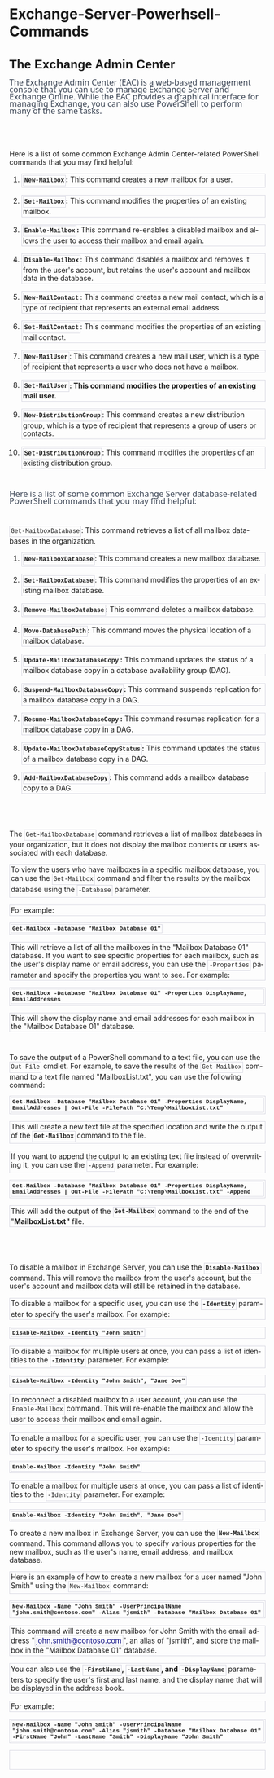 # Exchange-Server-Powerhsell-Commands

<!DOCTYPE html>
<html>
<head>
	<meta http-equiv="content-type" content="text/html; charset=utf-8"/>
	<title></title>
	<meta name="generator" content="LibreOffice 7.4.2.3 (Windows)"/>
	<meta name="created" content="2022-12-25T10:05:59.885000000"/>
	<meta name="changed" content="2022-12-25T10:13:20.823000000"/>
	<style type="text/css">
		@page { size: 8.5in 11in; margin: 0.79in }
		p { line-height: 115%; margin-bottom: 0.1in; background: transparent }
		h1 { margin-bottom: 0.08in; background: transparent; page-break-after: avoid }
		h1.western { font-family: "Liberation Sans", sans-serif; font-size: 18pt; font-weight: bold }
		h1.cjk { font-family: "Microsoft YaHei"; font-size: 18pt; font-weight: bold }
		h1.ctl { font-family: "Arial"; font-size: 18pt; font-weight: bold }
		pre { background: transparent }
		pre.western { font-family: "Liberation Mono", monospace; font-size: 10pt }
		pre.cjk { font-family: "NSimSun", monospace; font-size: 10pt }
		pre.ctl { font-family: "Liberation Mono", monospace; font-size: 10pt }
		code.western { font-family: "Liberation Mono", monospace }
		code.cjk { font-family: "NSimSun", monospace }
		code.ctl { font-family: "Liberation Mono", monospace }
		a:link { color: #000080; so-language: zxx; text-decoration: underline }
		a:visited { color: #800000; so-language: zxx; text-decoration: underline }
	</style>
</head>
<body lang="en-US" link="#000080" vlink="#800000" dir="ltr"><h1 class="western">
                          The Exchange Admin Center 
</h1>
<p style="line-height: 100%; orphans: 2; widows: 2; margin-bottom: 0in">
<span style="font-variant: normal"><font color="#374151"><font face="S hne, ui-sans-serif, system-ui, apple-system, Segoe UI, Roboto, Ubuntu, Cantarell, Noto Sans, sans-serif, Helvetica Neue, Arial, Apple Color Emoji, Segoe UI Emoji, Segoe UI Symbol, Noto Color Emoji"><font size="3" style="font-size: 12pt"><span style="letter-spacing: normal"><span style="font-style: normal"><span style="font-weight: normal">The
Exchange Admin Center (EAC) is a web-based management console that
you can use to manage Exchange Server and Exchange Online. While the
EAC provides a graphical interface for managing Exchange, you can
also use PowerShell to perform many of the same tasks.</span></span></span></font></font></font></span>
</p>
<p style="line-height: 100%; orphans: 2; widows: 2; margin-bottom: 0in">
<br/>

</p>
<p style="line-height: 100%; orphans: 2; widows: 2; margin-bottom: 0in">
<br/>

</p>
<p style="orphans: 2; widows: 2">Here is a list of some common
Exchange Admin Center-related PowerShell commands that you may find
helpful:</p>
<ol>
	<li><p style="border: 1px solid #d9d9e3; padding: 0.02in"><span style="display: inline-block; border: 1px solid #d9d9e3; padding: 0.02in"><b><code class="western">New-Mailbox</span></b></code><b>:</b>
	This command creates a new mailbox for a user.</p>
	<li><p style="border: 1px solid #d9d9e3; padding: 0.02in"><span style="display: inline-block; border: 1px solid #d9d9e3; padding: 0.02in"><b><code class="western">Set-Mailbox</span></b></code><b>:</b>
	This command modifies the properties of an existing mailbox.</p>
	<li><p style="border: 1px solid #d9d9e3; padding: 0.02in"><span style="display: inline-block; border: 1px solid #d9d9e3; padding: 0.02in"><b><code class="western">Enable-Mailbox</span></b></code><b>:</b>
	This command re-enables a disabled mailbox and allows the user to
	access their mailbox and email again.</p>
	<li><p style="border: 1px solid #d9d9e3; padding: 0.02in"><span style="display: inline-block; border: 1px solid #d9d9e3; padding: 0.02in"><b><code class="western">Disable-Mailbox</span></b></code>:
	This command disables a mailbox and removes it from the user's
	account, but retains the user's account and mailbox data in the
	database.</p>
	<li><p style="border: 1px solid #d9d9e3; padding: 0.02in"><span style="display: inline-block; border: 1px solid #d9d9e3; padding: 0.02in"><b><code class="western">New-MailContact</span></b></code>:
	This command creates a new mail contact, which is a type of
	recipient that represents an external email address.</p>
	<li><p style="border: 1px solid #d9d9e3; padding: 0.02in"><span style="display: inline-block; border: 1px solid #d9d9e3; padding: 0.02in"><b><code class="western">Set-MailContact</span></b></code>:
	This command modifies the properties of an existing mail contact.</p>
	<li><p style="border: 1px solid #d9d9e3; padding: 0.02in"><span style="display: inline-block; border: 1px solid #d9d9e3; padding: 0.02in"><b><code class="western">New-MailUser</span></b></code>:
	This command creates a new mail user, which is a type of recipient
	that represents a user who does not have a mailbox.</p>
	<li><p style="border: 1px solid #d9d9e3; padding: 0.02in"><span style="display: inline-block; border: 1px solid #d9d9e3; padding: 0.02in"><b><code class="western">Set-MailUser</span></b></code><b>:
	This command modifies the properties of an existing mail user.</b></p>
	<li><p style="border: 1px solid #d9d9e3; padding: 0.02in"><span style="display: inline-block; border: 1px solid #d9d9e3; padding: 0.02in"><b><code class="western">New-DistributionGroup</span></b></code>:
	This command creates a new distribution group, which is a type of
	recipient that represents a group of users or contacts.</p>
	<li><p style="border: 1px solid #d9d9e3; padding: 0.02in"><span style="display: inline-block; border: 1px solid #d9d9e3; padding: 0.02in"><b><code class="western">Set-DistributionGroup</span></b></code>:
	This command modifies the properties of an existing distribution
	group.</p>
</ol>
<p style="line-height: 100%; orphans: 2; widows: 2; margin-bottom: 0in">
<br/>

</p>
<p style="line-height: 100%; orphans: 2; widows: 2; margin-bottom: 0in">
<span style="font-variant: normal"><font color="#374151"><font face="S hne, ui-sans-serif, system-ui, apple-system, Segoe UI, Roboto, Ubuntu, Cantarell, Noto Sans, sans-serif, Helvetica Neue, Arial, Apple Color Emoji, Segoe UI Emoji, Segoe UI Symbol, Noto Color Emoji"><font size="3" style="font-size: 12pt"><span style="letter-spacing: normal"><span style="font-style: normal"><span style="font-weight: normal">Here
is a list of some common Exchange Server database-related PowerShell
commands that you may find helpful:</span></span></span></font></font></font></span>
</p>
<p style="line-height: 100%; orphans: 2; widows: 2; margin-bottom: 0in">
<br/>

</p>
<p style="orphans: 2; widows: 2"><span style="display: inline-block; border: 1px solid #d9d9e3; padding: 0.02in"><code class="western">Get-MailboxDatabase</span></code>:
This command retrieves a list of all mailbox databases in the
organization.</p>
<ol>
	<li><p style="border: 1px solid #d9d9e3; padding: 0.02in"><span style="display: inline-block; border: 1px solid #d9d9e3; padding: 0.02in"><b><code class="western">New-MailboxDatabase</span></b></code>:
	This command creates a new mailbox database.</p>
	<li><p style="border: 1px solid #d9d9e3; padding: 0.02in"><span style="display: inline-block; border: 1px solid #d9d9e3; padding: 0.02in"><b><code class="western">Set-MailboxDatabase</span></b></code>:
	This command modifies the properties of an existing mailbox
	database.</p>
	<li><p style="border: 1px solid #d9d9e3; padding: 0.02in"><span style="display: inline-block; border: 1px solid #d9d9e3; padding: 0.02in"><b><code class="western">Remove-MailboxDatabase</span></b></code>:
	This command deletes a mailbox database.</p>
	<li><p style="border: 1px solid #d9d9e3; padding: 0.02in"><span style="display: inline-block; border: 1px solid #d9d9e3; padding: 0.02in"><b><code class="western">Move-DatabasePath</span></b></code><b>:
	</b>This command moves the physical location of a mailbox database.</p>
	<li><p style="border: 1px solid #d9d9e3; padding: 0.02in"><span style="display: inline-block; border: 1px solid #d9d9e3; padding: 0.02in"><b><code class="western">Update-MailboxDatabaseCopy</span></b></code><b>:</b>
	This command updates the status of a mailbox database copy in a
	database availability group (DAG).</p>
	<li><p style="border: 1px solid #d9d9e3; padding: 0.02in"><span style="display: inline-block; border: 1px solid #d9d9e3; padding: 0.02in"><b><code class="western">Suspend-MailboxDatabaseCopy</span></b></code><b>:</b>
	This command suspends replication for a mailbox database copy in a
	DAG.</p>
	<li><p style="border: 1px solid #d9d9e3; padding: 0.02in"><span style="display: inline-block; border: 1px solid #d9d9e3; padding: 0.02in"><b><code class="western">Resume-MailboxDatabaseCopy</span></b></code><b>:</b>
	This command resumes replication for a mailbox database copy in a
	DAG.</p>
	<li><p style="border: 1px solid #d9d9e3; padding: 0.02in"><span style="display: inline-block; border: 1px solid #d9d9e3; padding: 0.02in"><b><code class="western">Update-MailboxDatabaseCopyStatus</span></b></code><b>:</b>
	This command updates the status of a mailbox database copy in a DAG.</p>
	<li><p style="border: 1px solid #d9d9e3; padding: 0.02in"><span style="display: inline-block; border: 1px solid #d9d9e3; padding: 0.02in"><b><code class="western">Add-MailboxDatabaseCopy</span></b></code><b>:</b>
	This command adds a mailbox database copy to a DAG.</p>
</ol>
<p style="line-height: 100%; orphans: 2; widows: 2; margin-bottom: 0in">
<br/>

</p>
<p style="line-height: 100%; orphans: 2; widows: 2; margin-bottom: 0in">
<br/>

</p>
<p style="orphans: 2; widows: 2">The <span style="display: inline-block; border: 1px solid #d9d9e3; padding: 0.02in"><code class="western">Get-MailboxDatabase</span></code>
command retrieves a list of mailbox databases in your organization,
but it does not display the mailbox contents or users associated with
each database.</p>
<p style="border: 1px solid #d9d9e3; padding: 0.02in">To view the
users who have mailboxes in a specific mailbox database, you can use
the <span style="display: inline-block; border: 1px solid #d9d9e3; padding: 0.02in"><code class="western">Get-Mailbox</span></code>
command and filter the results by the mailbox database using the
<span style="display: inline-block; border: 1px solid #d9d9e3; padding: 0.02in"><code class="western">-Database</span></code>
parameter. 
</p>
<p style="border: 1px solid #d9d9e3; padding: 0.02in">For example:</p>
<pre class="western" style="border: 1px solid #d9d9e3; padding: 0.02in">
<span style="display: inline-block; border: 1px solid #d9d9e3; padding: 0.02in"><b><code class="western">Get-Mailbox -Database &quot;Mailbox Database 01&quot;</span></b></code></pre><p style="border: 1px solid #d9d9e3; padding: 0.02in">
This will retrieve a list of all the mailboxes in the &quot;Mailbox
Database 01&quot; database. If you want to see specific properties
for each mailbox, such as the user's display name or email address,
you can use the <span style="display: inline-block; border: 1px solid #d9d9e3; padding: 0.02in"><code class="western">-Properties</span></code>
parameter and specify the properties you want to see. For example:</p>
<pre class="western" style="border: 1px solid #d9d9e3; padding: 0.02in">
<span style="display: inline-block; border: 1px solid #d9d9e3; padding: 0.02in"><b><code class="western">Get-Mailbox -Database &quot;Mailbox Database 01&quot; -Properties DisplayName, EmailAddresses</span></b></code></pre><p style="border: 1px solid #d9d9e3; padding: 0.02in">
This will show the display name and email addresses for each mailbox
in the &quot;Mailbox Database 01&quot; database.</p>
<p style="line-height: 100%; orphans: 2; widows: 2; margin-bottom: 0in">
<br/>

</p>
<p style="orphans: 2; widows: 2">To save the output of a PowerShell
command to a text file, you can use the <span style="display: inline-block; border: 1px solid #d9d9e3; padding: 0.02in"><code class="western">Out-File</span></code>
cmdlet. For example, to save the results of the <span style="display: inline-block; border: 1px solid #d9d9e3; padding: 0.02in"><code class="western">Get-Mailbox</span></code>
command to a text file named &quot;MailboxList.txt&quot;, you can use
the following command:</p>
<pre class="western" style="border: 1px solid #d9d9e3; padding: 0.02in">
<span style="display: inline-block; border: 1px solid #d9d9e3; padding: 0.02in"><b><code class="western">Get-Mailbox -Database &quot;Mailbox Database 01&quot; -Properties DisplayName, EmailAddresses | Out-File -FilePath &quot;C:\Temp\MailboxList.txt&quot;</span></b></code></pre><p style="border: 1px solid #d9d9e3; padding: 0.02in">
This will create a new text file at the specified location and write
the output of the <span style="display: inline-block; border: 1px solid #d9d9e3; padding: 0.02in"><b><code class="western">Get-Mailbox</span></b></code><b>
</b>command to the file.</p>
<p style="border: 1px solid #d9d9e3; padding: 0.02in">If you want to
append the output to an existing text file instead of overwriting it,
you can use the <span style="display: inline-block; border: 1px solid #d9d9e3; padding: 0.02in"><code class="western">-Append</span></code>
parameter. For example:</p>
<pre class="western" style="border: 1px solid #d9d9e3; padding: 0.02in">
<span style="display: inline-block; border: 1px solid #d9d9e3; padding: 0.02in"><b><code class="western">Get-Mailbox -Database &quot;Mailbox Database 01&quot; -Properties DisplayName, EmailAddresses | Out-File -FilePath &quot;C:\Temp\MailboxList.txt&quot; -Append</span></b></code></pre><p style="border: 1px solid #d9d9e3; padding: 0.02in">
This will add the output of the <span style="display: inline-block; border: 1px solid #d9d9e3; padding: 0.02in"><b><code class="western">Get-Mailbox</span></b></code>
command to the end of the &quot;<b>MailboxList.txt&quot;</b> file.</p>
<p style="line-height: 100%; orphans: 2; widows: 2; margin-bottom: 0in">
<br/>

</p>
<p style="line-height: 100%; orphans: 2; widows: 2; margin-bottom: 0in">
<br/>

</p>
<p style="orphans: 2; widows: 2">To disable a mailbox in Exchange
Server, you can use the <span style="display: inline-block; border: 1px solid #d9d9e3; padding: 0.02in"><b><code class="western">Disable-Mailbox</span></b></code>
command. This will remove the mailbox from the user's account, but
the user's account and mailbox data will still be retained in the
database.</p>
<p style="border: 1px solid #d9d9e3; padding: 0.02in">To disable a
mailbox for a specific user, you can use the <span style="display: inline-block; border: 1px solid #d9d9e3; padding: 0.02in"><b><code class="western">-Identity</span></b></code>
parameter to specify the user's mailbox. For example:</p>
<pre class="western" style="border: 1px solid #d9d9e3; padding: 0.02in">
<span style="display: inline-block; border: 1px solid #d9d9e3; padding: 0.02in"><b><code class="western">Disable-Mailbox -Identity &quot;John Smith&quot;</span></b></code></pre><p style="border: 1px solid #d9d9e3; padding: 0.02in">
To disable a mailbox for multiple users at once, you can pass a list
of identities to the <span style="display: inline-block; border: 1px solid #d9d9e3; padding: 0.02in"><b><code class="western">-Identity</span></b></code>
parameter. For example:</p>
<pre class="western" style="border: 1px solid #d9d9e3; padding: 0.02in">
<span style="display: inline-block; border: 1px solid #d9d9e3; padding: 0.02in"><b><code class="western">Disable-Mailbox -Identity &quot;John Smith&quot;, &quot;Jane Doe&quot;</span></b></code></pre><p style="border: 1px solid #d9d9e3; padding: 0.02in">
To reconnect a disabled mailbox to a user account, you can use the
<span style="display: inline-block; border: 1px solid #d9d9e3; padding: 0.02in"><code class="western">Enable-Mailbox</span></code>
command. This will re-enable the mailbox and allow the user to access
their mailbox and email again.</p>
<p style="border: 1px solid #d9d9e3; padding: 0.02in">To enable a
mailbox for a specific user, you can use the <span style="display: inline-block; border: 1px solid #d9d9e3; padding: 0.02in"><code class="western">-Identity</span></code>
parameter to specify the user's mailbox. For example:</p>
<pre class="western" style="border: 1px solid #d9d9e3; padding: 0.02in">
<span style="display: inline-block; border: 1px solid #d9d9e3; padding: 0.02in"><b><code class="western">Enable-Mailbox -Identity &quot;John Smith&quot;</span></b></code></pre><p style="border: 1px solid #d9d9e3; padding: 0.02in">
To enable a mailbox for multiple users at once, you can pass a list
of identities to the <span style="display: inline-block; border: 1px solid #d9d9e3; padding: 0.02in"><code class="western">-Identity</span></code>
parameter. For example:</p>
<pre class="western" style="border: 1px solid #d9d9e3; padding: 0.02in">
<span style="display: inline-block; border: 1px solid #d9d9e3; padding: 0.02in"><b><code class="western">Enable-Mailbox -Identity &quot;John Smith&quot;, &quot;Jane Doe&quot;</span></b></code></pre><p style="orphans: 2; widows: 2">
To create a new mailbox in Exchange Server, you can use the
<span style="display: inline-block; border: 1px solid #d9d9e3; padding: 0.02in"><b><code class="western">New-Mailbox</span></b></code>
command. This command allows you to specify various properties for
the new mailbox, such as the user's name, email address, and mailbox
database.</p>
<p style="border: 1px solid #d9d9e3; padding: 0.02in">Here is an
example of how to create a new mailbox for a user named &quot;John
Smith&quot; using the <span style="display: inline-block; border: 1px solid #d9d9e3; padding: 0.02in"><code class="western">New-Mailbox</span></code>
command:</p>
<pre class="western" style="border: 1px solid #d9d9e3; padding: 0.02in">
<span style="display: inline-block; border: 1px solid #d9d9e3; padding: 0.02in"><b><code class="western">New-Mailbox -Name &quot;John Smith&quot; -UserPrincipalName &quot;john.smith@contoso.com&quot; -Alias &quot;jsmith&quot; -Database &quot;Mailbox Database 01&quot;</span></b></code></pre><p style="border: 1px solid #d9d9e3; padding: 0.02in">
This command will create a new mailbox for John Smith with the email
address &quot;<span style="display: inline-block; border: 1px solid #d9d9e3; padding: 0.02in"><a href="mailto:john.smith@contoso.com" target="_new">john.smith@contoso.com</span></a>&quot;,
an alias of &quot;jsmith&quot;, and store the mailbox in the &quot;Mailbox
Database 01&quot; database.</p>
<p style="border: 1px solid #d9d9e3; padding: 0.02in">You can also
use the <span style="display: inline-block; border: 1px solid #d9d9e3; padding: 0.02in"><b><code class="western">-FirstName</span></b></code><b>,
</b><span style="display: inline-block; border: 1px solid #d9d9e3; padding: 0.02in"><b><code class="western">-LastName</span></b></code><b>,
and </b><span style="display: inline-block; border: 1px solid #d9d9e3; padding: 0.02in"><b><code class="western">-DisplayName</span></b></code>
parameters to specify the user's first and last name, and the display
name that will be displayed in the address book.</p>
<p style="border: 1px solid #d9d9e3; padding: 0.02in">For example:</p>
<pre class="western" style="border: 1px solid #d9d9e3; padding: 0.02in">
<span style="display: inline-block; border: 1px solid #d9d9e3; padding: 0.02in"><code class="western">N</code><b><code class="western">ew-Mailbox -Name &quot;John Smith&quot; -UserPrincipalName &quot;john.smith@contoso.com&quot; -Alias &quot;jsmith&quot; -Database &quot;Mailbox Database 01&quot; -FirstName &quot;John&quot; -LastName &quot;Smith&quot; -DisplayName &quot;John Smith&quot;</span></b></code></pre><p style="border: 1px solid #d9d9e3; padding: 0.02in">
<br/>
<br/>

</p>
<p style="line-height: 100%; orphans: 2; widows: 2; margin-bottom: 0in">
<br/>

</p>
</body>
</html>
